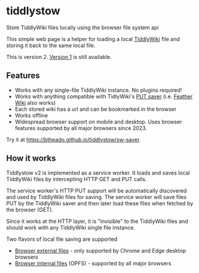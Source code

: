 # tiddlystow
Store TiddlyWiki files locally using the browser file system api

This simple web page is a helper for loading a local [TiddlyWiki](https://tiddlywiki.com) file and storing it back to the same local file.

This is version 2. [Version 1](../) is still available.

## Features

- Works with any single-file TiddlyWiki instance. No plugins required!
- Works with anything compatible with TidlyWiki's [PUT saver](https://tiddlywiki.com/#Saving%20via%20WebDAV) (i.e. [Feather Wiki](https://feather.wiki/) also works)
- Each stored wiki has a url and can be bookmarked in the browser
- Works offline
- Widespread browser support on mobile and desktop. Uses browser features supported by all major browsers since 2023.

Try it at https://btheado.github.io/tiddlystow/sw-saver.

## How it works
Tiddlystow v2 is implemented as a service worker. It loads and saves local TiddlyWiki files by intercepting HTTP GET and PUT calls.

The service worker's HTTP PUT support will be automatically discovered and used by TiddlyWiki files for saving. The service
worker will save files PUT by the TiddlyWiki saver and then later load these files when fetched by the browser (GET).

Since it works at the HTTP layer, it is "invisible" to the TiddlyWiki files and should work with any TiddlyWiki single file instance.

Two flavors of local file saving are supported

- [Browser external files](https://developer.mozilla.org/en-US/docs/Web/API/File_System_API/Origin_private_file_system#working_with_files_using_the_file_system_access_api) - only supported by Chrome and Edge desktop browsers
- [Browser internal files](https://developer.mozilla.org/en-US/docs/Web/API/File_System_API/Origin_private_file_system#how_does_the_opfs_solve_such_problems) (OPFS) - supported by all major browsers
